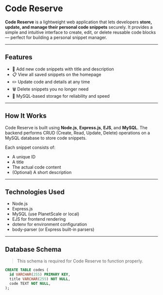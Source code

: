 # Code Reserve

**Code Reserve** is a lightweight web application that lets developers **store, update, and manage their personal code snippets** securely. It provides a simple and intuitive interface to create, edit, or delete reusable code blocks — perfect for building a personal snippet manager.

---

## Features

- 📝 Add new code snippets with title and description
- 📋 View all saved snippets on the homepage
- ✏️ Update code and details at any time
- 🗑️ Delete snippets you no longer need
- 🔐 MySQL-based storage for reliability and speed

---

## How It Works

Code Reserve is built using **Node.js**, **Express.js**, **EJS**, and **MySQL**. The backend performs CRUD (Create, Read, Update, Delete) operations on a MySQL database to store code snippets.

Each snippet consists of:
- A unique ID
- A title
- The actual code content
- (Optional) A short description

---

## Technologies Used

- Node.js
- Express.js
- MySQL (use PlanetScale or local)
- EJS for frontend rendering
- dotenv for environment configuration
- body-parser (or Express built-in parsers)

---

## Database Schema

> This schema is required for Code Reserve to function properly.

```sql
CREATE TABLE codes (
  id VARCHAR(255) PRIMARY KEY,
  title VARCHAR(255) NOT NULL,
  code TEXT NOT NULL,
);
